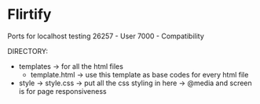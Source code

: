 # Flirtify

Ports for localhost testing
26257 - User
7000 - Compatibility


DIRECTORY:

-   templates -> for all the html files
    -   template.html -> use this template as base codes for every html file
-   style -> style.css -> put all the css styling in here
    -> @media and screen is for page responsiveness
